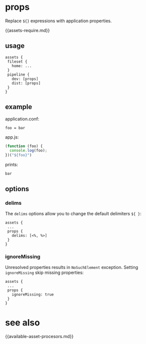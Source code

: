 # props

Replace ```${}``` expressions with application properties.

{{assets-require.md}}

## usage

```
assets {
 fileset {
   home: ...
 }
 pipeline {
   dev: [props]
   dist: [props]
 }
}
```

## example

application.conf:

```
foo = bar
```

app.js:

```js
(function (foo) {
  console.log(foo);
})("${foo}")
```

prints:

    bar

## options

### delims

The `delims` options allow you to change the default delimiters `${ }`:

```
assets {
 ...
 props {
   delims: [<%, %>]
 }
}
```

### ignoreMissing

Unresolved properties results in `NoSuchElement` exception. Setting `ignoreMissing` skip missing properties:

```
assets {
 ...
 props {
   ignoreMissing: true
 }
}
```

# see also

{{available-asset-procesors.md}}
